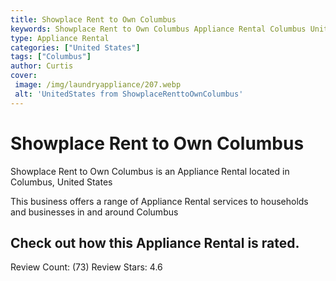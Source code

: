 ```yaml
---
title: Showplace Rent to Own Columbus
keywords: Showplace Rent to Own Columbus Appliance Rental Columbus United States 
type: Appliance Rental 
categories: ["United States"]
tags: ["Columbus"]
author: Curtis
cover:
 image: /img/laundryappliance/207.webp
 alt: 'UnitedStates from ShowplaceRenttoOwnColumbus'
---
```


# Showplace Rent to Own Columbus
Showplace Rent to Own Columbus is an Appliance Rental located in Columbus, United States

This business offers a range of Appliance Rental services to households and businesses in and around Columbus

## Check out how this Appliance Rental is rated.
Review Count: (73)
Review Stars: 4.6
